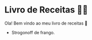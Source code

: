 # Livro de Receitas :man_cook:

Ola! Bem vindo ao meu livro de receitas :cookie:

- Strogonoff de frango.

